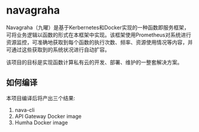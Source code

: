 # navagraha

Navagraha（九曜）是基于Kerbernetes和Docker实现的一种函数即服务框架，可将业务逻辑以函数的形式在本框架中实现。该框架使用Prometheus对系统进行资源监控，可准确地获取到每个函数的执行次数、频率、资源使用情况等内容，并可通过这些获取到的系统状况进行自动扩容。

该项目的目标是实现函数计算私有云的开发、部署、维护的一整套解决方案。

## 如何编译

本项目编译后将产出三个结果:

1. nava-cli
2. API Gateway Docker image
3. Humha Docker image
